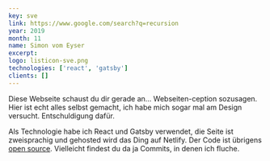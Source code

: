 ```yaml
---
key: sve
link: https://www.google.com/search?q=recursion
year: 2019
month: 11
name: Simon vom Eyser
excerpt:
logo: listicon-sve.png
technologies: ['react', 'gatsby']
clients: []
---
```


Diese Webseite schaust du dir gerade an... Webseiten-ception sozusagen. Hier ist echt alles selbst gemacht, ich habe mich sogar mal am Design versucht. Entschuldigung dafür.

Als Technologie habe ich React und Gatsby verwendet, die Seite ist zweisprachig und gehosted wird das Ding auf Netlify. Der Code ist übrigens <a href="#"  target="_blank" rel="noopener noreferrer">open source</a>. Vielleicht findest du da ja Commits, in denen ich fluche.
